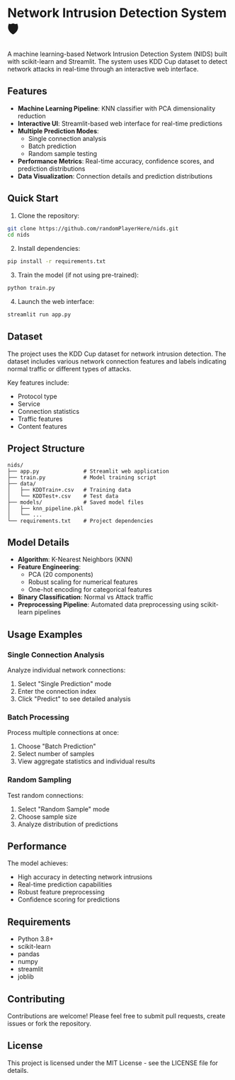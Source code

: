 # Network Intrusion Detection System 🛡️

A machine learning-based Network Intrusion Detection System (NIDS) built with scikit-learn and Streamlit. The system uses KDD Cup dataset to detect network attacks in real-time through an interactive web interface.

## Features

- **Machine Learning Pipeline**: KNN classifier with PCA dimensionality reduction
- **Interactive UI**: Streamlit-based web interface for real-time predictions
- **Multiple Prediction Modes**:
  - Single connection analysis
  - Batch prediction
  - Random sample testing
- **Performance Metrics**: Real-time accuracy, confidence scores, and prediction distributions
- **Data Visualization**: Connection details and prediction distributions

## Quick Start

1. Clone the repository:
```bash
git clone https://github.com/randomPlayerHere/nids.git
cd nids
```

2. Install dependencies:
```bash
pip install -r requirements.txt
```

3. Train the model (if not using pre-trained):
```bash
python train.py
```

4. Launch the web interface:
```bash
streamlit run app.py
```

## Dataset

The project uses the KDD Cup dataset for network intrusion detection. The dataset includes various network connection features and labels indicating normal traffic or different types of attacks.

Key features include:
- Protocol type
- Service
- Connection statistics
- Traffic features
- Content features

## Project Structure

```
nids/
├── app.py              # Streamlit web application
├── train.py            # Model training script
├── data/              
│   ├── KDDTrain+.csv   # Training data
│   └── KDDTest+.csv    # Test data
├── models/             # Saved model files
│   ├── knn_pipeline.pkl
│   └── ...
└── requirements.txt    # Project dependencies
```

## Model Details

- **Algorithm**: K-Nearest Neighbors (KNN)
- **Feature Engineering**: 
  - PCA (20 components)
  - Robust scaling for numerical features
  - One-hot encoding for categorical features
- **Binary Classification**: Normal vs Attack traffic
- **Preprocessing Pipeline**: Automated data preprocessing using scikit-learn pipelines

## Usage Examples

### Single Connection Analysis
Analyze individual network connections:
1. Select "Single Prediction" mode
2. Enter the connection index
3. Click "Predict" to see detailed analysis

### Batch Processing
Process multiple connections at once:
1. Choose "Batch Prediction"
2. Select number of samples
3. View aggregate statistics and individual results

### Random Sampling
Test random connections:
1. Select "Random Sample" mode
2. Choose sample size
3. Analyze distribution of predictions

## Performance

The model achieves:
- High accuracy in detecting network intrusions
- Real-time prediction capabilities
- Robust feature preprocessing
- Confidence scoring for predictions

## Requirements

- Python 3.8+
- scikit-learn
- pandas
- numpy
- streamlit
- joblib

## Contributing

Contributions are welcome! Please feel free to submit pull requests, create issues or fork the repository.

## License

This project is licensed under the MIT License - see the LICENSE file for details.